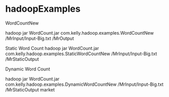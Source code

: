 # hadoopExamples


WordCountNew 

hadoop jar WordCount.jar com.kelly.hadoop.examples.WordCountNew /MrInput/Input-Big.txt /MrOutput

Static Word Count
hadoop jar WordCount.jar com.kelly.hadoop.examples.StaticWordCountNew /MrInput/Input-Big.txt /MrStaticOutput


Dynamic Word Count

hadoop jar WordCount.jar com.kelly.hadoop.examples.DynamicWordCountNew /MrInput/Input-Big.txt /MrStaticOutput market

